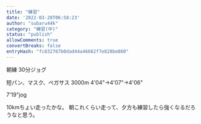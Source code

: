 ```yaml
---
title: "練習"
date: '2022-03-28T06:58:23'
author: "subaru44k"
category: "練習(中)"
status: "publish"
allowComments: true
convertBreaks: false
entryHash: "fc832767b0dad44a46662f7e828be860"
---
```

朝練
30分ジョグ

短パン、マスク、ペガサス
3000m
4'04"→4'07"→4'06"

7'19"jog

10kmちょい走ったかな。
朝これくらい走って、夕方も練習したら強くなるだろうなと思う。
